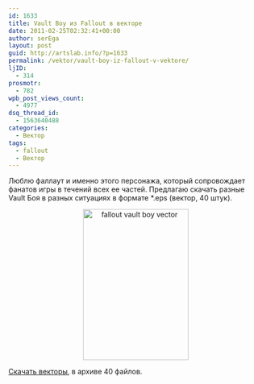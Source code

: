 ```yaml
---
id: 1633
title: Vault Boy из Fallout в векторе
date: 2011-02-25T02:32:41+00:00
author: serEga
layout: post
guid: http://artslab.info/?p=1633
permalink: /vektor/vault-boy-iz-fallout-v-vektore/
ljID:
  - 314
prosmotr:
  - 782
wpb_post_views_count:
  - 4977
dsq_thread_id:
  - 1563640488
categories:
  - Вектор
tags:
  - fallout
  - Вектор
---
```

Люблю фаллаут и именно этого персонажа, который сопровождает фанатов игры в течений всех ее частей. Предлагаю скачать разные Vault Боя в разных ситуациях в формате *.eps (вектор, 40 штук).



<center>
  <a href="http://googledrive.com/host/0B9lHVSSSdxdxd0hjdUdmRzY3Tjg/fallout_vault_boy.png"><img src="http://googledrive.com/host/0B9lHVSSSdxdxd0hjdUdmRzY3Tjg/fallout_vault_boy-209x300.png" alt="fallout vault boy vector" title="fallout_vault_boy" width="209" height="300" class="alignnone size-medium wp-image-1634" /></a>
</center>

[Скачать векторы](http://www.box.net/shared/75529cycy4), в архиве 40 файлов.